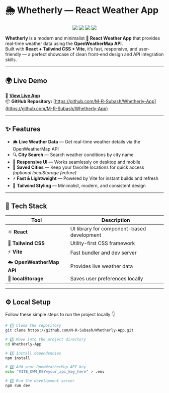 # 🌦️ Whetherly — React Weather App

<p align="center">
  <img src="https://img.shields.io/badge/React-18.2.0-61DAFB?logo=react&logoColor=white" />
  <img src="https://img.shields.io/badge/TailwindCSS-3.4.0-38B2AC?logo=tailwind-css&logoColor=white" />
  <img src="https://img.shields.io/badge/Vite-5.0.0-646CFF?logo=vite&logoColor=white" />
  <img src="https://img.shields.io/badge/API-OpenWeatherMap-FFB300?logo=openweathermap&logoColor=white" />
</p>

**Whetherly** is a modern and minimalist 🌙 **React Weather App** that provides real-time weather data using the **OpenWeatherMap API**.  
Built with **React + Tailwind CSS + Vite**, it’s fast, responsive, and user-friendly — a perfect showcase of clean front-end design and API integration skills.

---

## 🌍 Live Demo

🔗 **[View Live App](https://m-r-subash.github.io/Whetherly-App/)**  
📦 **GitHub Repository:** [https://github.com/M-R-Subash/Whetherly-App](https://github.com/M-R-Subash/Whetherly-App)

---

## ✨ Features

- 🌦️ **Live Weather Data** — Get real-time weather details via the OpenWeatherMap API  
- 🔍 **City Search** — Search weather conditions by city name  
- 📱 **Responsive UI** — Works seamlessly on desktop and mobile  
- 💾 **Saved Cities** — Keep your favorite locations for quick access *(optional localStorage feature)*  
- ⚡ **Fast & Lightweight** — Powered by Vite for instant builds and refresh  
- 🎨 **Tailwind Styling** — Minimalist, modern, and consistent design

---

## 🧩 Tech Stack

| Tool | Description |
|------|--------------|
| ⚛️ **React** | UI library for component-based development |
| 🎨 **Tailwind CSS** | Utility-first CSS framework |
| ⚡ **Vite** | Fast bundler and dev server |
| ☁️ **OpenWeatherMap API** | Provides live weather data |
| 💾 **localStorage** | Saves user preferences locally |

---

## ⚙️ Local Setup

Follow these simple steps to run the project locally 👇

```bash
# 1️⃣ Clone the repository
git clone https://github.com/M-R-Subash/Whetherly-App.git

# 2️⃣ Move into the project directory
cd Whetherly-App

# 3️⃣ Install dependencies
npm install

# 4️⃣ Add your OpenWeatherMap API key
echo "VITE_OWM_KEY=your_api_key_here" > .env

# 5️⃣ Run the development server
npm run dev
